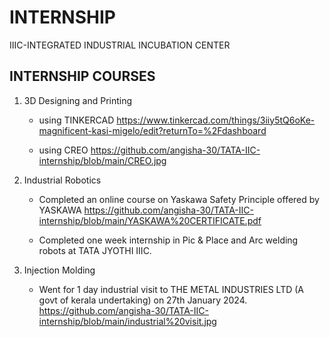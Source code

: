 # INTERNSHIP

IIIC-INTEGRATED INDUSTRIAL INCUBATION CENTER

## INTERNSHIP COURSES
1. 3D Designing and Printing

   - using TINKERCAD
   https://www.tinkercad.com/things/3iiy5tQ6oKe-magnificent-kasi-migelo/edit?returnTo=%2Fdashboard

   - using CREO
   https://github.com/angisha-30/TATA-IIC-internship/blob/main/CREO.jpg

2. Industrial Robotics

   - Completed an online course on Yaskawa Safety Principle offered by YASKAWA
    https://github.com/angisha-30/TATA-IIC-internship/blob/main/YASKAWA%20CERTIFICATE.pdf

   - Completed one week internship in Pic & Place and Arc welding robots at TATA JYOTHI IIIC.

3. Injection Molding

   - Went for 1 day industrial visit to THE METAL INDUSTRIES LTD (A govt of kerala undertaking) on 27th January 2024.
     https://github.com/angisha-30/TATA-IIC-internship/blob/main/industrial%20visit.jpg
   
     
   
